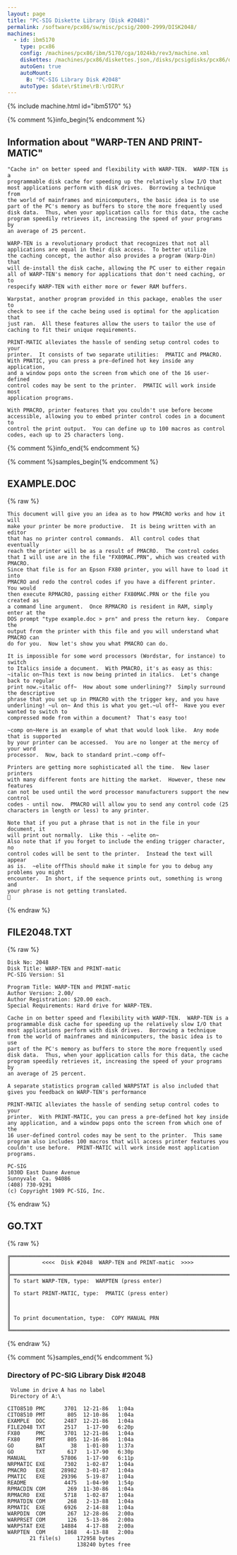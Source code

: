 ```yaml
---
layout: page
title: "PC-SIG Diskette Library (Disk #2048)"
permalink: /software/pcx86/sw/misc/pcsig/2000-2999/DISK2048/
machines:
  - id: ibm5170
    type: pcx86
    config: /machines/pcx86/ibm/5170/cga/1024kb/rev3/machine.xml
    diskettes: /machines/pcx86/diskettes.json,/disks/pcsigdisks/pcx86/diskettes.json
    autoGen: true
    autoMount:
      B: "PC-SIG Library Disk #2048"
    autoType: $date\r$time\rB:\rDIR\r
---
```


{% include machine.html id="ibm5170" %}

{% comment %}info_begin{% endcomment %}

## Information about "WARP-TEN AND PRINT-MATIC"

    "Cache in" on better speed and flexibility with WARP-TEN.  WARP-TEN is a
    programmable disk cache for speeding up the relatively slow I/O that
    most applications perform with disk drives.  Borrowing a technique from
    the world of mainframes and minicomputers, the basic idea is to use
    part of the PC's memory as buffers to store the more frequently used
    disk data.  Thus, when your application calls for this data, the cache
    program speedily retrieves it, increasing the speed of your programs by
    an average of 25 percent.
    
    WARP-TEN is a revolutionary product that recognizes that not all
    applications are equal in their disk access.  To better utilize
    the caching concept, the author also provides a program (Warp-Din) that
    will de-install the disk cache, allowing the PC user to either regain
    all of WARP-TEN's memory for applications that don't need caching, or to
    respecify WARP-TEN with either more or fewer RAM buffers.
    
    Warpstat, another program provided in this package, enables the user to
    check to see if the cache being used is optimal for the application that
    just ran.  All these features allow the users to tailor the use of
    caching to fit their unique requirements.
    
    PRINT-MATIC alleviates the hassle of sending setup control codes to your
    printer.  It consists of two separate utilities:  PMATIC and PMACRO.
    With PMATIC, you can press a pre-defined hot key inside any application,
    and a window pops onto the screen from which one of the 16 user-defined
    control codes may be sent to the printer.  PMATIC will work inside most
    application programs.
    
    With PMACRO, printer features that you couldn't use before become
    accessible, allowing you to embed printer control codes in a document to
    control the print output.  You can define up to 100 macros as control
    codes, each up to 25 characters long.
{% comment %}info_end{% endcomment %}

{% comment %}samples_begin{% endcomment %}

## EXAMPLE.DOC

{% raw %}
```
This document will give you an idea as to how PMACRO works and how it will
make your printer be more productive.  It is being written with an editor
that has no printer control commands.  All control codes that eventually
reach the printer will be as a result of PMACRO.  The control codes
that I will use are in the file "FX80MAC.PRN", which was created with PMACRO.
Since that file is for an Epson FX80 printer, you will have to load it into
PMACRO and redo the control codes if you have a different printer.  You would
then execute RPMACRO, passing either FX80MAC.PRN or the file you created as
a command line argument.  Once RPMACRO is resident in RAM, simply enter at the
DOS prompt "type example.doc > prn" and press the return key.  Compare the
output from the printer with this file and you will understand what PMACRO can
do for you.  Now let's show you what PMACRO can do.

It is impossible for some word processors (Wordstar, for instance) to switch
to Italics inside a document.  With PMACRO, it's as easy as this:
~italic on~This text is now being printed in italics.  Let's change back to regular
print now.~italic off~  How about some underlining??  Simply surround the descriptive
phrase that you set up in PMACRO with the trigger key, and you have
underlining! ~ul on~ And this is what you get.~ul off~  Have you ever wanted to switch to
compressed mode from within a document?  That's easy too!

~comp on~Here is an example of what that would look like.  Any mode that is supported
by your printer can be accessed.  You are no longer at the mercy of your word
processor.  Now, back to standard print.~comp off~

Printers are getting more sophisticated all the time.  New laser printers
with many different fonts are hitting the market.  However, these new features
can not be used until the word processor manufacturers support the new control
codes - until now.  PMACRO will allow you to send any control code (25 
characters in length or less) to any printer.

Note that if you put a phrase that is not in the file in your document, it
will print out normally.  Like this - ~elite on~
Also note that if you forget to include the ending trigger character, no
control codes will be sent to the printer.  Instead the text will appear
as is.  ~elite offThis should make it simple for you to debug any problems you might
encounter.  In short, if the sequence prints out, something is wrong and
your phrase is not getting translated.

```
{% endraw %}

## FILE2048.TXT

{% raw %}
```
Disk No: 2048                                                           
Disk Title: WARP-TEN and PRINT-matic                                    
PC-SIG Version: S1                                                      
                                                                        
Program Title: WARP-TEN and PRINT-matic                                 
Author Version: 2.00/                                                   
Author Registration: $20.00 each.                                       
Special Requirements: Hard drive for WARP-TEN.                          
                                                                        
Cache in on better speed and flexibility with WARP-TEN.  WARP-TEN is a  
programmable disk cache for speeding up the relatively slow I/O that    
most applications perform with disk drives.  Borrowing a technique      
from the world of mainframes and minicomputers, the basic idea is to use
part of the PC's memory as buffers to store the more frequently used    
disk data.  Thus, when your application calls for this data, the cache  
program speedily retrieves it, increasing the speed of your programs by 
an average of 25 percent.                                               
                                                                        
A separate statistics program called WARPSTAT is also included that     
gives you feedback on WARP-TEN's performance                            
                                                                        
PRINT-MATIC alleviates the hassle of sending setup control codes to your
printer.  With PRINT-MATIC, you can press a pre-defined hot key inside  
any application, and a window pops onto the screen from which one of the
16 user-defined control codes may be sent to the printer.  This same    
program also includes 100 macros that will access printer features you  
couldn't use before.  PRINT-MATIC will work inside most application     
programs.                                                               
                                                                        
PC-SIG                                                                  
1030D East Duane Avenue                                                 
Sunnyvale  Ca. 94086                                                    
(408) 730-9291                                                          
(c) Copyright 1989 PC-SIG, Inc.                                         
```
{% endraw %}

## GO.TXT

{% raw %}
```
╔═════════════════════════════════════════════════════════════════════════╗
║          <<<<  Disk #2048  WARP-TEN and PRINT-matic  >>>>               ║
╠═════════════════════════════════════════════════════════════════════════╣
║ To start WARP-TEN, type:  WARPTEN (press enter)                         ║
║ To start PRINT-MATIC, type:  PMATIC (press enter)                       ║
║                                                                         ║
║ To print documentation, type:  COPY MANUAL PRN                          ║
╚═════════════════════════════════════════════════════════════════════════╝
```
{% endraw %}

{% comment %}samples_end{% endcomment %}

### Directory of PC-SIG Library Disk #2048

     Volume in drive A has no label
     Directory of A:\

    CITO8510 PMC      3701  12-21-86   1:04a
    CITO8510 PMT       805  12-10-86   1:04a
    EXAMPLE  DOC      2487  12-21-86   1:04a
    FILE2048 TXT      2517   1-17-90   6:20p
    FX80     PMC      3701  12-21-86   1:04a
    FX80     PMT       805  12-16-86   1:04a
    GO       BAT        38   1-01-80   1:37a
    GO       TXT       617   1-17-90   6:30p
    MANUAL           57806   1-17-90   6:11p
    NRPMATIC EXE      7302   1-02-87   1:04a
    PMACRO   EXE     28982   3-01-87   1:04a
    PMATIC   EXE     29396   5-19-87   1:04a
    README            4475   1-04-90   1:54p
    RPMACDIN COM       269  11-30-86   1:04a
    RPMACRO  EXE      5718   1-02-87   1:04a
    RPMATDIN COM       268   2-13-88   1:04a
    RPMATIC  EXE      6926   2-14-88   1:04a
    WARPDIN  COM       267  12-28-86   2:00a
    WARPRSET COM       126   5-13-86   2:00a
    WARPSTAT EXE     14884   4-17-88   2:00a
    WARPTEN  COM      1868   4-13-88   2:00a
           21 file(s)     172958 bytes
                          138240 bytes free
